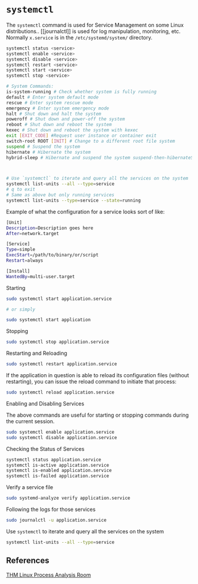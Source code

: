 # `systemctl`

The `systemctl` command is used for Service Management on some Linux distributions.. [[journalctl]] is used for log manipulation, monitoring, etc. Normally `x.service` is in the `/etc/systemd/system/` directory.
```bash
systemctl status <service>
systemctl enable <service>
systemctl disable <service>
systemctl restart <service>
systemctl start <service>
systemctl stop <service>

# System Commands:
is-system-running # Check whether system is fully running
default # Enter system default mode
rescue # Enter system rescue mode
emergency # Enter system emergency mode
halt # Shut down and halt the system
poweroff # Shut down and power-off the system
reboot # Shut down and reboot the system
kexec # Shut down and reboot the system with kexec
exit [EXIT_CODE] #Request user instance or container exit
switch-root ROOT [INIT] # Change to a different root file system
suspend # Suspend the system
hibernate # Hibernate the system
hybrid-sleep # Hibernate and suspend the system suspend-then-hibernateSuspend the system, wake after a period of time, and hibernate



# Use `systemctl` to iterate and query all the services on the system
systemctl list-units --all --type=service
# q to exit
# Same as above but only running services
systemctl list-units --type=service --state=running
```

Example of what the configuration for a service looks sort of like:
```bash
[Unit]
Description=Description goes here
After=network.target

[Service]
Type=simple
ExecStart=/path/to/binary/or/script
Restart=always

[Install]
WantedBy=multi-user.target
```

Starting
```bash
sudo systemctl start application.service

# or simply

sudo systemctl start application
```
Stopping
```bash
sudo systemctl stop application.service
```
Restarting and Reloading
```bash
sudo systemctl restart application.service
```
If the application in question is able to reload its configuration files (without restarting), you can issue the reload command to initiate that process:
```bash
sudo systemctl reload application.service
```
Enabling and Disabling Services

The above commands are useful for starting or stopping commands during the current session.
``` bash
sudo systemctl enable application.service
sudo systemctl disable application.service
```
Checking the Status of Services
```bash
systemctl status application.service
systemctl is-active application.service
systemctl is-enabled application.service
systemctl is-failed application.service
```
Verify a service file
```bash
sudo systemd-analyze verify application.service
```
Following the logs for those services
```bash
sudo journalctl -u application.service
```

Use `systemctl` to iterate and query all the services on the system
```bash
systemctl list-units --all --type=service
```


## References

[THM Linux Process Analysis Room](https://tryhackme.com/r/room/linuxprocessanalysis)